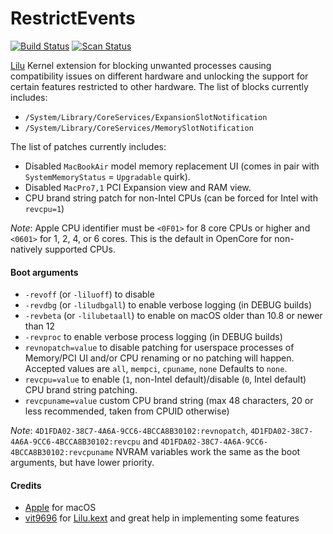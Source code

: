 RestrictEvents
==============

[![Build Status](https://github.com/acidanthera/RestrictEvents/workflows/CI/badge.svg?branch=master)](https://github.com/acidanthera/RestrictEvents/actions) [![Scan Status](https://scan.coverity.com/projects/22252/badge.svg?flat=1)](https://scan.coverity.com/projects/22252)

[Lilu](https://github.com/acidanthera/Lilu) Kernel extension for blocking unwanted processes causing compatibility issues on different hardware and unlocking the support for certain features restricted to other hardware. The list of blocks currently includes:

- `/System/Library/CoreServices/ExpansionSlotNotification`
- `/System/Library/CoreServices/MemorySlotNotification`

The list of patches currently includes:

- Disabled `MacBookAir` model memory replacement UI (comes in pair with `SystemMemoryStatus` = `Upgradable` quirk).
- Disabled `MacPro7,1` PCI Expansion view and RAM view.
- CPU brand string patch for non-Intel CPUs (can be forced for Intel with `revcpu=1`)

_Note_: Apple CPU identifier must be `<0F01>` for 8 core CPUs or higher and `<0601>` for 1, 2, 4, or 6 cores. This is the default in OpenCore for non-natively supported CPUs.

#### Boot arguments
- `-revoff` (or `-liluoff`) to disable
- `-revdbg` (or `-liludbgall`) to enable verbose logging (in DEBUG builds)
- `-revbeta` (or `-lilubetaall`) to enable on macOS older than 10.8 or newer than 12
- `-revproc` to enable verbose process logging (in DEBUG builds)
- `revnopatch=value` to disable patching for userspace processes of Memory/PCI UI and/or CPU renaming or no patching will happen. Accepted values are `all`, `mempci`, `cpuname`, `none` Defaults to `none`.
- `revcpu=value` to enable (`1`, non-Intel default)/disable (`0`, Intel default) CPU brand string patching.
- `revcpuname=value` custom CPU brand string (max 48 characters, 20 or less recommended, taken from CPUID otherwise)

_Note_: `4D1FDA02-38C7-4A6A-9CC6-4BCCA8B30102:revnopatch`, `4D1FDA02-38C7-4A6A-9CC6-4BCCA8B30102:revcpu` and `4D1FDA02-38C7-4A6A-9CC6-4BCCA8B30102:revcpuname` NVRAM variables work the same as the boot arguments, but have lower priority.

#### Credits
- [Apple](https://www.apple.com) for macOS  
- [vit9696](https://github.com/vit9696) for [Lilu.kext](https://github.com/vit9696/Lilu) and great help in implementing some features 
